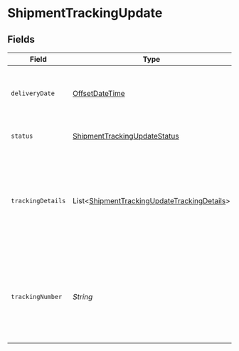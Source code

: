 # ShipmentTrackingUpdate


## Fields

| Field                                                                                                       | Type                                                                                                        | Required                                                                                                    | Description                                                                                                 | Example                                                                                                     |
| ----------------------------------------------------------------------------------------------------------- | ----------------------------------------------------------------------------------------------------------- | ----------------------------------------------------------------------------------------------------------- | ----------------------------------------------------------------------------------------------------------- | ----------------------------------------------------------------------------------------------------------- |
| `deliveryDate`                                                                                              | [OffsetDateTime](https://docs.oracle.com/javase/8/docs/api/java/time/OffsetDateTime.html)                   | :heavy_minus_sign:                                                                                          | The shipment's actual or estimated delivery date.                                                           | 2014-08-23:T06:00:00Z                                                                                       |
| `status`                                                                                                    | [ShipmentTrackingUpdateStatus](../../models/shared/ShipmentTrackingUpdateStatus.md)                         | :heavy_check_mark:                                                                                          | The shipment's status.                                                                                      | in_transit                                                                                                  |
| `trackingDetails`                                                                                           | List<[ShipmentTrackingUpdateTrackingDetails](../../models/shared/ShipmentTrackingUpdateTrackingDetails.md)> | :heavy_check_mark:                                                                                          | A list of tracking updates that contain the shipment's status, location, and any unique messages.           |                                                                                                             |
| `trackingNumber`                                                                                            | *String*                                                                                                    | :heavy_check_mark:                                                                                          | The carrier's tracking number for the shipment. Must be prefixed with `MockBolt`.                           | MockBolt-143292                                                                                             |